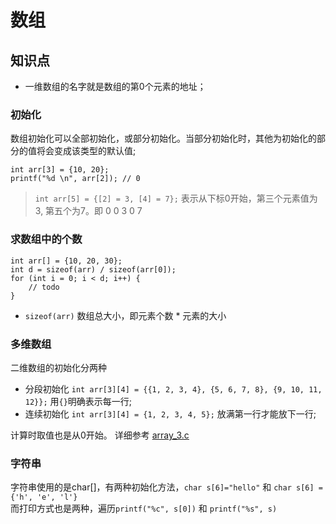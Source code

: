 数组
===

## 知识点
* 一维数组的名字就是数组的第0个元素的地址；

### 初始化
数组初始化可以全部初始化，或部分初始化。当部分初始化时，其他为初始化的部分的值将会变成该类型的默认值;
```
int arr[3] = {10, 20};
printf("%d \n", arr[2]); // 0
```
> `int arr[5] = {[2] = 3, [4] = 7};` 表示从下标0开始，第三个元素值为3, 第五个为7。即 0 0 3 0 7

### 求数组中的个数
```
int arr[] = {10, 20, 30};
int d = sizeof(arr) / sizeof(arr[0]);
for (int i = 0; i < d; i++) {
    // todo
}
```
* `sizeof(arr)` 数组总大小，即元素个数 * 元素的大小


### 多维数组
二维数组的初始化分两种

* 分段初始化 `int arr[3][4] = {{1, 2, 3, 4}, {5, 6, 7, 8}, {9, 10, 11, 12}};` 用`{}`明确表示每一行;
* 连续初始化 `int arr[3][4] = {1, 2, 3, 4, 5};` 放满第一行才能放下一行;

计算时取值也是从0开始。
详细参考 [array_3.c](array_3.c)

### 字符串
字符串使用的是char[]，有两种初始化方法，`char s[6]="hello"` 和 `char s[6] = {'h', 'e', 'l'}`    
而打印方式也是两种，遍历`printf("%c", s[0])` 和 `printf("%s", s)`
